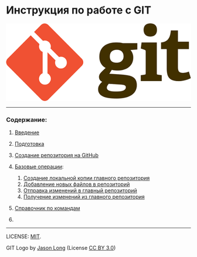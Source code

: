 # Инструкция по работе с GIT

![git-logo](./assets/Git-logo1.png)

---

### Содержание:
1. [Введение](./01_intro.md)
2. [Подготовка](./02_preparation.md)
3. [Создание репозитория на GitHub](./03_creating.md)
4. [Базовые операции](./04_0_basic_operations.md):

    1. [Создание локальной копии главного репозитория](./04_1_local_rep.md)
    2. [Добавление новых файлов в репозиторий](./04_2_add_new_files.md)
    3. [Отправка изменений в главный репозиторий](./04_3_sending_changes.md)
    4. [Получение изменений из главного репозитория](./04_4_getting_changes.md)

5. [Cправочник по командам](./05_directory.md)
6. 

---

LICENSE: [MIT](./license.md).

GIT Logo by [Jason Long](http://git-scm.com/downloads/logos) (License [CC BY 3.0](https://creativecommons.org/licenses/by/3.0/))